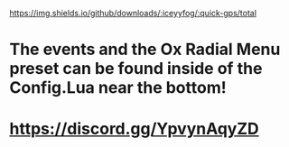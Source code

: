 https://img.shields.io/github/downloads/:iceyyfog/:quick-gps/total
# The events and the Ox Radial Menu preset can be found inside of the Config.Lua near the bottom!
# https://discord.gg/YpvynAqyZD
